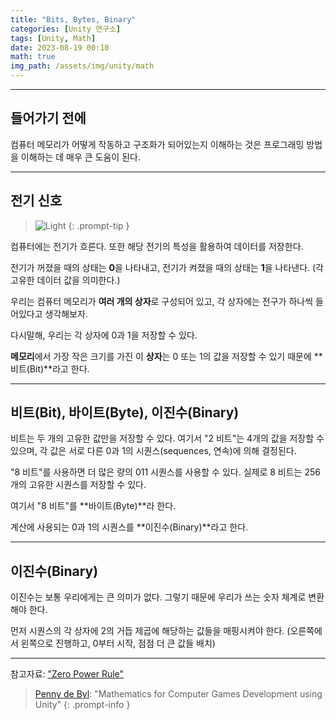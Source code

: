 ```yaml
---
title: "Bits, Bytes, Binary"
categories: [Unity 연구소]
tags: [Unity, Math]
date: 2023-08-19 00:10
math: true
img_path: /assets/img/unity/math
---
```


---

## **들어가기 전에**

컴퓨터 메모리가 어떻게 작동하고 구조화가 되어있는지 이해하는 것은 프로그래밍 방법을 이해하는 데 매우 큰 도움이 된다.

---

## **전기 신호**

> ![Light](lights.png)
{: .prompt-tip }

컴퓨터에는 전기가 흐른다. 또한 해당 전기의 특성을 활용하여 데이터를 저장한다.

전기가 꺼졌을 때의 상태는 **0**을 나타내고, 전기가 켜졌을 때의 상태는 **1**을 나타낸다. (각 고유한 데이터 값을 의미한다.)

우리는 컴퓨터 메모리가 **여러 개의 상자**로 구성되어 있고, 각 상자에는 전구가 하나씩 들어있다고 생각해보자. 

다시말해, 우리는 각 상자에 0과 1을 저장할 수 있다.

**메모리**에서 가장 작은 크기를 가진 이 **상자**는 0 또는 1의 값을 저장할 수 있기 때문에 **비트(Bit)**라고 한다.

---

## **비트(Bit), 바이트(Byte), 이진수(Binary)**

비트는 두 개의 고유한 값만을 저장할 수 있다. 여기서 "2 비트"는 4개의 값을 저장할 수 있으며, 각 값은 서로 다른 0과 1의 시퀀스(sequences, 연속)에 의해 결정된다.

"8 비트"를 사용하면 더 많은 량의 011 시퀀스를 사용할 수 있다. 실제로 8 비트는 256개의 고유한 시퀀스를 저장할 수 있다. 

여기서 "8 비트"를 **바이트(Byte)**라 한다.

계산에 사용되는 0과 1의 시퀀스를 **이진수(Binary)**라고 한다.

---

## **이진수(Binary)**

이진수는 보통 우리에게는 큰 의미가 없다. 그렇기 때문에 우리가 쓰는 숫자 체계로 변환해야 한다.

먼저 시퀀스의 각 상자에 2의 거듭 제곱에 해당하는 값들을 매핑시켜야 한다. (오른쪽에서 왼쪽으로 진행하고, 0부터 시작, 점점 더 큰 값들 배치)

---

참고자료: ["Zero Power Rule"](https://medium.com/i-math/the-zero-power-rule-explained-449b4bd6934d)

> [Penny de Byl](http://www.holistic3d.com/): "Mathematics for Computer Games Development using Unity"
{: .prompt-info }
